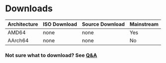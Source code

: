 # Downloads
| Architecture | ISO Download | Source Download | Mainstream |
|--------------|--------------|-----------------|------------|
|AMD64         | none         | none            | Yes        |
|AArch64       | none         | none            | No         |

### Not sure what to download? See [Q&A](./QNA/)
